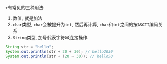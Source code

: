 `+`有常见的三种用法:

1. 数值, 就是加法
2. `char`类型, `char`会被提升为`int`, 然后再计算, `char`和`int`之间的按`ASCII`编码关系
3. `String`类型, 加号代表字符串连接操作.

```java
String str = "hello";
System.out.println(str + 20 + 30); // hello2030
System.out.println(str + (20 + 30)); // hello50
```

